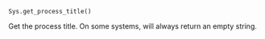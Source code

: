```
Sys.get_process_title()
```

Get the process title. On some systems, will always return an empty string.
